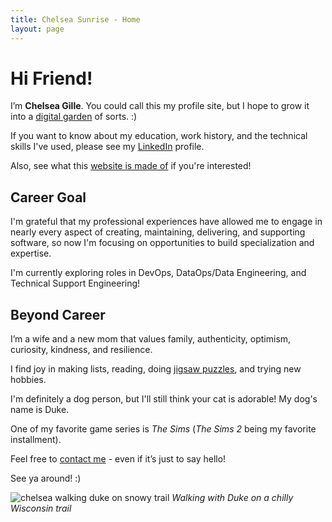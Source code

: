```yaml
---
title: Chelsea Sunrise - Home
layout: page
---
```


# Hi Friend!

I’m **Chelsea Gille**. You could call this my profile site, but I hope to grow it into a [digital garden](https://refinedmind.co/digital-garden) of sorts. :)

If you want to know about my education, work history, and the technical skills I've used, please see my [LinkedIn](https://linkedin.com/in/chelseagille) profile. 

Also, see what this [website is made of](./projects) if you're interested!

## Career Goal
I'm grateful that my professional experiences have allowed me to engage in nearly every aspect of creating, maintaining, delivering, and supporting software, so now I'm focusing on opportunities to build specialization and expertise.

I'm currently exploring roles in DevOps, DataOps/Data Engineering, and Technical Support Engineering!

## Beyond Career

I’m a wife and a new mom that values family, authenticity, optimism, curiosity, kindness, and resilience.

I find joy in making lists, reading, doing [jigsaw puzzles](./puzzling), and trying new hobbies.

I'm definitely a dog person, but I'll still think your cat is adorable! My dog's name is Duke.

One of my favorite game series is *The Sims* (*The Sims 2* being my favorite installment).

Feel free to [contact me](./contact) - even if it’s just to say hello!

See ya around! :)

![chelsea walking duke on snowy trail](../images/home/walkingdukeinsnow.jpg)
*Walking with Duke on a chilly Wisconsin trail*
